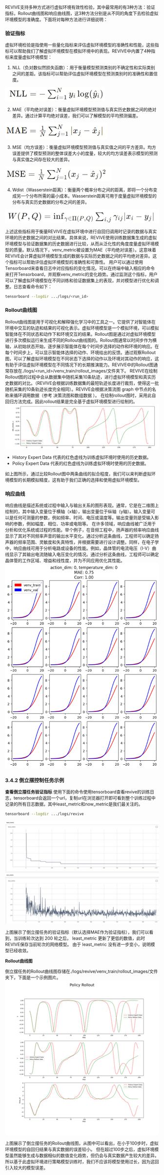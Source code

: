 REVIVE支持多种方式进行虚拟环境有效性检验，其中最常用的有3种方法：验证指标，Rollout曲线图和响应曲线图，这3种方法分别是从不同的角度下去检验虚拟环境模型的准确度。下面将对每种方法进行详细说明：
### 验证指标
虚拟环境检验是指使用一些量化指标来评估虚拟环境模型的准确性和性能，这些指标可以帮助我们了解虚拟环境模型在模拟环境中的表现。REVIVE中内置了4种指标来度量虚拟环境模型：

1. NLL（负对数似然损失函数）：用于衡量模型预测类别的不确定性和实际类别之间的差距。该指标可以帮助评估虚拟环境模型在预测类别时的准确性和置信度。

![](../assets/3.4-0.png)


2. MAE（平均绝对误差）：衡量虚拟环境模型预测值与真实历史数据之间的绝对差异。通过计算平均绝对误差，我们可以了解模型的平均预测偏差。

![](../assets/3.4-1.png)


3. MSE（均方误差）：衡量虚拟环境模型预测值与真实值之间的平方差异。均方误差提供了模型预测的整体误差大小的度量，较大的均方误差表示模型的预测与真实值之间存在较大的差异。

![](../assets/3.4-2.png)


4. Wdist（Wasserstein距离）：衡量两个概率分布之间的距离，即将一个分布变成另一个分布所需的最小成本。Wasserstein距离可用于度量虚拟环境模型的分布与真实历史数据的分布之间的差异。

![](../assets/3.4-3.png)

上述这些指标用于衡量REVIVE在虚拟环境中进行自回归调用时记录的数据与真实环境的历史数据之间的对比结果。具体来说，REVIVE使用训练数据集生成的虚拟环境模型与验证数据集的历史数据进行比较，从而从泛化性的角度度量虚拟环境模型的质量。默认情况下，venv_metric被设置为MAE（平均绝对误差）。这意味着REVIVE会计算虚拟环境模型生成的数据与实际历史数据之间的平均绝对差异。这个指标可以帮助评估虚拟环境模型的准确性和可靠性。
用户可以通过使用Tensorboard来查看日志中对应指标的变化情况。可以在终端中输入相应的命令来打开Tensorboard，并观察venv_metric的变化趋势。通过监测这个指标，用户可以了解虚拟环境模型在不同训练和验证数据集上的表现，并对模型进行优化和调整。日志查看命令如下：
```bash
tensorboard --logdir .../logs/<run_id>
```
### Rollout曲线图
Rollout曲线图是用于可视化和解释强化学习中的工具之一。它提供了对智能体在环境中交互的轨迹和结果的可视化表示。虚拟环境模型是一个模拟环境，可以模拟智能体在不同状态和动作下和环境交互的结果。Rollout图是通过对虚拟环境模型进行多次模拟运行来生成不同的Rollout曲线图的。Rollout图通常以时间步作为横轴，从初始状态开始，逐步展示智能体在每个时间步选择的动作和环境的响应。在每个时间步上，可以显示智能体选择的动作、环境给出的反馈。通过观察Rollout图，可以了解虚拟环境模型在不同状态下选择的动作以及环境对其动作的响应，这有助于评估虚拟环境模型在不同情况下的长期推演能力。REVIVE中的Rollout图通常存放在./logs/<run_id>/venv_train/rollout_images/文件夹下。
REVIVE在绘制Rollout图的过程中会从数据集中随机采集10条轨迹，进行虚拟环境模型和真实历史数据的对比。（REVIVE会根据训练数据集的最短轨迹长度进行裁剪，使得这一批随机采集的10条轨迹长度完全相同）。REVIVE会根据决策流图 graph 中节点的名称来循环调用数据（参考 决策流图和数组数据 ）。 在绘制rollout图时，采用此自回归方法完成。因此rollout结果是完全基于虚拟环境模型进行绘制的。
![](../assets/3.4-4.png)


- History Expert Data 代表的红色虚线为训练虚拟环境时使用的历史数据。
- Policy Expert Data 代表的红色虚线为训练虚拟环境时使用的历史数据。

如上图所示，通过比较Rollout图中两条曲线的拟合程度，我们可以来判断虚拟环境模型的长期模拟精度，这有助于我们正确的选择和使用虚拟环境模型。
### 响应曲线
响应曲线是描述系统或过程中输入与输出关系的图形表现。通常，它是在二维图上绘制的，其中输入变量位于横轴（x轴），输出变量位于纵轴（y轴）。输入变量可以是任何可测量的参数，例如频率、时间、电压或温度等。输出变量则是受输入影响的参数，例如幅度、相位、功率或电阻等。
在许多领域，响应曲线被广泛用于分析和优化系统或过程的性能。举个例子，在音频工程中，扬声器的频率响应曲线显示了其对不同频率声音的输出水平变化。通过分析这条曲线，工程师可以确定扬声器的频率范围、灵敏度和失真特性，并根据需要进行设计调整。同样，在电子学中，响应曲线可用于分析电路或设备的性能。例如，晶体管的电流电压（I-V）曲线显示了其输出电流随输入电压变化的情况。通过分析这条曲线，工程师可以确定晶体管的工作区域、增益和线性度，并为不同应用优化其性能。
![](../assets/3.4-5.png)

### 3.4.2 倒立摆控制任务示例

**查看倒立摆任务验证指标**
使用下面的命令使用tensorboard查看revive的训练日志，tensorboard会返回一个url，复制url在浏览器打开即可看到整个训练过程中记录的所有日志数据，其中least_metric和now_metric是我们最关注的。
```bash
tensorboard --logdir .../logs/revive
```
![](../assets/3.4-6.png)

上图展示了倒立摆任务的验证指标（默认选择MAE作为验证指标），我们可以看到，当训练轮次达到 200 轮之后， least_metric 更新了更低的数值，此时REVIVE保存当前轮次的网络模型。 由于 least_metric 没有进一步变小，说明模型已经收敛。

**Rollout曲线图**

倒立摆任务的Rollout曲线图存储在./logs/revive/venv_train/rollout_images/文件夹下，下面是一个示例图片。
![](../assets/3.4-7.png)

上图展示了倒立摆任务的Rollout曲线图，从图中可以看出，在小于100步时，虚拟环境模型的自回归结果与真实数据的误差较小。 但在超过100步之后，虚拟环境模型虽然能够生成与数据相似的数值变化趋势，但仍会与真实数据产生较大的差异。 所以基于此虚拟环境进行策略模型训练时，我们不应该将模型使用过长，因为这回引入较大的模型误差。
